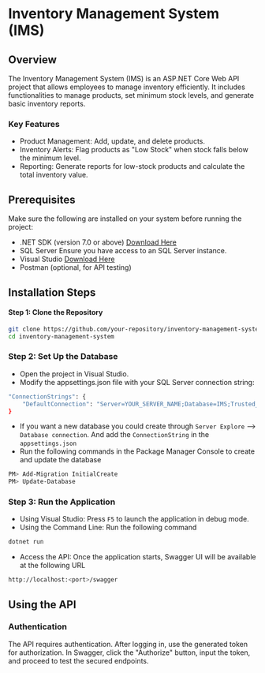 # Inventory Management System (IMS)

## Overview
The Inventory Management System (IMS) is an ASP.NET Core Web API project that allows employees to manage inventory efficiently. It includes functionalities to manage products, set minimum stock levels, and generate basic inventory reports.

### Key Features
- Product Management: Add, update, and delete products.
- Inventory Alerts: Flag products as "Low Stock" when stock falls below the minimum level.
- Reporting: Generate reports for low-stock products and calculate the total inventory value.

## Prerequisites
Make sure the following are installed on your system before running the project:

- .NET SDK (version 7.0 or above) [Download Here](https://dotnet.microsoft.com/en-us/download)  
- SQL Server Ensure you have access to an SQL Server instance.
- Visual Studio [Download Here](https://visualstudio.microsoft.com/downloads/)
- Postman (optional, for API testing)

## Installation Steps
#### Step 1: Clone the Repository
```bash
git clone https://github.com/your-repository/inventory-management-system.git
cd inventory-management-system
```

### Step 2: Set Up the Database
- Open the project in Visual Studio.
- Modify the appsettings.json file with your SQL Server connection string:
```bash
"ConnectionStrings": {
    "DefaultConnection": "Server=YOUR_SERVER_NAME;Database=IMS;Trusted_Connection=True;MultipleActiveResultSets=true"
}
```
- If you want a new database you could create through `Server Explore` --> `Database connection`. And add the `ConnectionString` in the `appsettings.json`
- Run the following commands in the Package Manager Console to create and update the database
```bash
PM> Add-Migration InitialCreate
PM> Update-Database
```

### Step 3: Run the Application
- Using Visual Studio: Press `F5` to launch the application in debug mode.
- Using the Command Line: Run the following command
```bash
dotnet run
```
- Access the API: Once the application starts, Swagger UI will be available at the following URL
```bash
http://localhost:<port>/swagger
```

## Using the API
### Authentication
The API requires authentication. After logging in, use the generated token for authorization. In Swagger, click the "Authorize" button, input the token, and proceed to test the secured endpoints.



